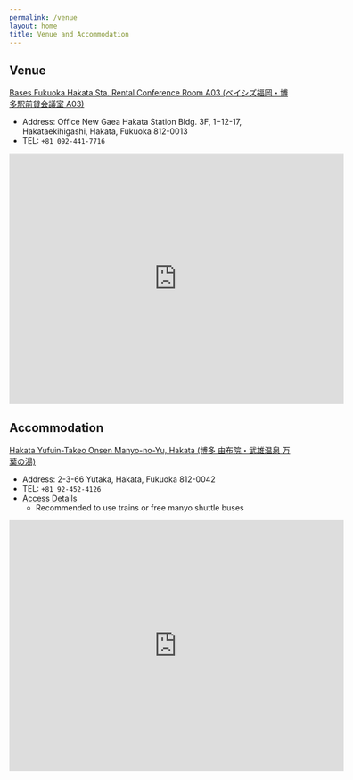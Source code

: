 ```yaml
---
permalink: /venue
layout: home
title: Venue and Accommodation
---
```



## Venue
[Bases Fukuoka Hakata Sta. Rental Conference Room A03 (ベイシズ福岡・博多駅前貸会議室 A03)](https://bases.asia/meetingroom/)

* Address: Office New Gaea Hakata Station Bldg. 3F, 1−12-17, Hakataekihigashi, Hakata, Fukuoka 812-0013
* TEL: `+81 092-441-7716`

<iframe src="https://www.google.com/maps/embed?pb=!1m18!1m12!1m3!1d3323.554362972866!2d130.42047285130874!3d33.59091804925103!2m3!1f0!2f0!3f0!3m2!1i1024!2i768!4f13.1!3m3!1m2!1s0x354191c8f7312213%3A0x78ec0060b035bf8e!2z44OZ44Kk44K344K656aP5bKh77yIQkFTRVPvvInljZrlpJrpp4XmnbHosrjjgZfkvJrorbDlrqQ!5e0!3m2!1sen!2sjp!4v1664440159319!5m2!1sen!2sjp" width="600" height="450" style="border:0;" allowfullscreen="" loading="lazy" referrerpolicy="no-referrer-when-downgrade"></iframe>


## Accommodation
[Hakata Yufuin-Takeo Onsen Manyo-no-Yu, Hakata (博多 由布院・武雄温泉 万葉の湯)](https://www.manyo.co.jp/hakata/eng/)

* Address: 2-3-66 Yutaka, Hakata, Fukuoka 812-0042
* TEL: `+81 92-452-4126`
* [Access Details](https://www.manyo.co.jp/hakata/eng/access/)
  * Recommended to use trains or free manyo shuttle buses

<iframe src="https://www.google.com/maps/embed?pb=!1m14!1m8!1m3!1d14496.682539576004!2d130.43389926595657!3d33.59546805393383!3m2!1i1024!2i768!4f13.1!3m3!1m2!1s0x0%3A0x232bd79b4a006834!2sManyo%20No%20Yu!5e0!3m2!1sen!2sjp!4v1664439718691!5m2!1sen!2sjp" width="600" height="450" style="border:0;" allowfullscreen="" loading="lazy" referrerpolicy="no-referrer-when-downgrade"></iframe>
